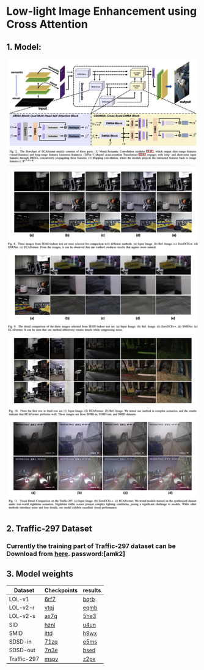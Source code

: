 # Low-light Image Enhancement using Cross Attention
## 1. Model:
![NetArch](./figs/fig2.jpg)
![result](./figs/fig8.jpg)
![result](./figs/fig9.jpg)
![result](./figs/fig10.jpg)
![result](./figs/fig11.jpg)
## 2. Traffic-297 Dataset
### Currently the training part of Traffic-297 dataset can be Download from [here](https://pan.baidu.com/s/1ypPd64G_xfkV4KsrwxmJIA?pwd=amk2). password:[amk2]
## 3. Model weights
| Dataset     | Checkpoints                                                      | results                                                          |
|-------------|------------------------------------------------------------------|------------------------------------------------------------------|
| LOL-v1      | [6rf7](https://pan.baidu.com/s/1kQRvbwKjbZxDfxJZOEKfrQ?pwd=6rf7) | [bqrb](https://pan.baidu.com/s/1KuiNQIINtIXOwB-OMjckHg?pwd=bqrb) |
| LOL-v2-r    | [vtqj](https://pan.baidu.com/s/18QrxzpD3mAOcybtQYAXlcQ?pwd=vtqj) | [eqmb](https://pan.baidu.com/s/1NRzIxL8bMt2cK1bJahqNgA?pwd=eqmb) |
| LOL-v2-s    | [ax7q](https://pan.baidu.com/s/1CvmJhv3epp8w_shehxXGwA?pwd=ax7q) | [5he3](https://pan.baidu.com/s/1uFWrxcNf3ru1kf15tXC8ow?pwd=5he3) |
| SID         | [hznl](https://pan.baidu.com/s/1FEAw6HA4Isrz8erIb08_6A?pwd=hznl) | [u4un](https://pan.baidu.com/s/1PG0nNollPaN5zvlMRlu-Jg?pwd=u4un) |
| SMID        | [ittd](https://pan.baidu.com/s/15HQQbq7axbyZVJDJleeJBw?pwd=ittd) | [h9wx](https://pan.baidu.com/s/1IqI3vKy7dPLV2S_wGVi4eQ?pwd=h9wx) |
| SDSD-in     | [71zq](https://pan.baidu.com/s/1fPixKSvnUKqgUxww-IP-lA?pwd=71zq) | [e5ms](https://pan.baidu.com/s/19qry8k8KXCRlOsd-cqzcWw?pwd=e5ms) |
| SDSD-out    | [7n3e](https://pan.baidu.com/s/1sK5kjSubwiGEBwn3YI0hNA?pwd=7n3e) | [bsed](https://pan.baidu.com/s/16LnLtWbGLVwX9sJo7V2Ifw?pwd=bsed) |
| Traffic-297 | [mspy](https://pan.baidu.com/s/1xvA4b6Zxe20Tqro7wySgMw?pwd=mspy)                                                             | [z2px](https://pan.baidu.com/s/1IGM39ycrBWVDkCbMLx0HHA?pwd=z2px)                                                             |
